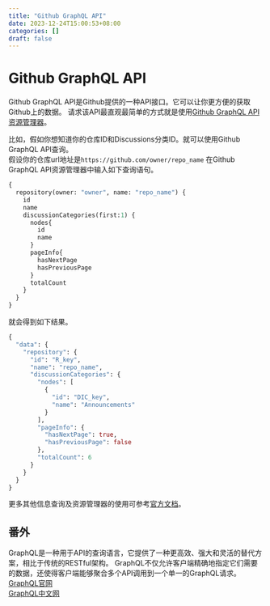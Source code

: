 ```yaml
---
title: "Github GraphQL API"
date: 2023-12-24T15:00:53+08:00
categories: []
draft: false
---
```

# Github GraphQL API  
Github GraphQL API是Github提供的一种API接口。它可以让你更方便的获取Github上的数据。
请求该API最直观最简单的方式就是使用[Github GraphQL API资源管理器](https://docs.github.com/zh/graphql/overview/explorer)。  

比如，假如你想知道你的仓库ID和Discussions分类ID。就可以使用Github GraphQL API查询。   
假设你的仓库url地址是`https://github.com/owner/repo_name` 在Github GraphQL API资源管理器中输入如下查询语句。  
```GraphQL
{
  repository(owner: "owner", name: "repo_name") {
    id
    name
    discussionCategories(first:1) {
      nodes{
        id
        name
      }
      pageInfo{
        hasNextPage
        hasPreviousPage
      }
      totalCount
    }
  }
}
```  
就会得到如下结果。  
```GraphQL
{
  "data": {
    "repository": {
      "id": "R_key",
      "name": "repo_name",
      "discussionCategories": {
        "nodes": [
          {
            "id": "DIC_key",
            "name": "Announcements"
          }
        ],
        "pageInfo": {
          "hasNextPage": true,
          "hasPreviousPage": false
        },
        "totalCount": 6
      }
    }
  }
}

```
更多其他信息查询及资源管理器的使用可参考[官方文档](https://docs.github.com/zh/graphql/reference/queries)。  
## 番外
GraphQL是一种用于API的查询语言，它提供了一种更高效、强大和灵活的替代方案，相比于传统的RESTful架构。
GraphQL不仅允许客户端精确地指定它们需要的数据，还使得客户端能够聚合多个API调用到一个单一的GraphQL请求。  
[GraphQL官网](https://graphql.org/)  
[GraphQL中文网](https://graphql.cn/)